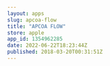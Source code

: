 ```yaml
---
layout: apps
slug: apcoa-flow
title: "APCOA FLOW"
store: apple
app_id: 1354962285
date: 2022-06-22T18:23:44Z
published: 2018-03-20T00:31:51Z
---
```

